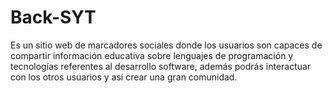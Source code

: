 # Back-SYT
Es un sitio web de marcadores sociales donde los usuarios son capaces de compartir información educativa sobre lenguajes de programación y tecnologías referentes al desarrollo software, además podrás interactuar con los otros usuarios y así crear una gran comunidad.
